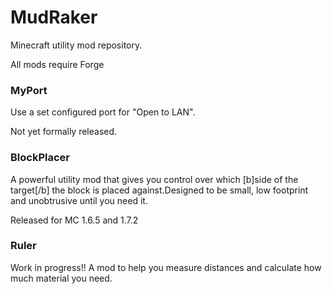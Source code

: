 <h1>MudRaker</h1>
Minecraft utility mod repository.
<p>All mods require Forge</p>

<h3>MyPort</h3>
Use a set configured port for "Open to LAN".
<p>Not yet formally released.</p>

<h3>BlockPlacer</h3>
A powerful utility mod that gives you control over which [b]side of the target[/b] the block is placed against.Designed to be small, low footprint and unobtrusive until you need it.
<p>Released for MC 1.6.5 and 1.7.2</P>

<h3>Ruler</h3>
Work in progress!!
A mod to help you measure distances and calculate how much material you need.
